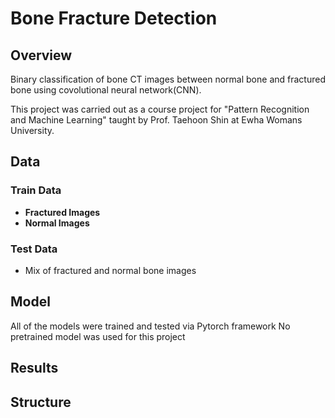# Bone Fracture Detection

## Overview

Binary classification of bone CT images between normal bone and fractured bone using covolutional neural network(CNN).<br>

This project was carried out as a course project for "Pattern Recognition and Machine Learning" taught by Prof. Taehoon Shin at Ewha Womans University.

## Data
### Train Data
* **Fractured Images**
* **Normal Images**

### Test Data
* Mix of fractured and normal bone images

## Model



All of the models were trained and tested via Pytorch framework
No pretrained model was used for this project

## Results

## Structure